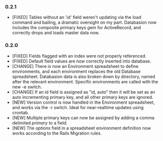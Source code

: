 ### 0.2.1
* [FIXED] Tables without an 'id' field weren't updating via the load command and bailing, a dramatic oversight on my part.  Databasion now includes the composite primary keys gem for ActiveRecord, and correctly drops and loads master data now.

### 0.2.0

* [FIXED] Fields flagged with an index were not properly referenced.
* [FIXED] Default field values are now correctly inserted into database.
* [CHANGE] There is now an Environment spreadsheet to define environments, and each environment replaces the old Database spreadsheet.  Databasion data is also broken down by directory, named after the relevant environment.  Specific environments are called with the new -e switch.
* [CHANGE] If an id field is assigned as "id, auto" then it will be set as an auto incrementing primary key, and all other primary keys are ignored.
* [NEW] Version control is now handled in the Environment spreadsheet, and works via the -r switch.  Ideal for near-realtime updates using crontab.
* [NEW] Multiple primary keys can now be assigned by adding a comma delimited _primary_ to a field.
* [NEW] The _options_ field in a spreadsheet environment definition now works according to the Rails Migration rules.
